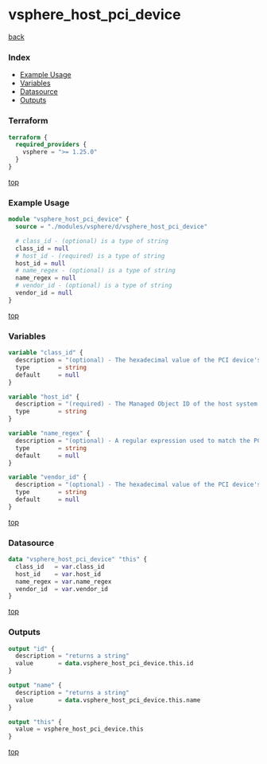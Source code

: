 # vsphere_host_pci_device

[back](../vsphere.md)

### Index

- [Example Usage](#example-usage)
- [Variables](#variables)
- [Datasource](#datasource)
- [Outputs](#outputs)

### Terraform

```terraform
terraform {
  required_providers {
    vsphere = ">= 1.25.0"
  }
}
```

[top](#index)

### Example Usage

```terraform
module "vsphere_host_pci_device" {
  source = "./modules/vsphere/d/vsphere_host_pci_device"

  # class_id - (optional) is a type of string
  class_id = null
  # host_id - (required) is a type of string
  host_id = null
  # name_regex - (optional) is a type of string
  name_regex = null
  # vendor_id - (optional) is a type of string
  vendor_id = null
}
```

[top](#index)

### Variables

```terraform
variable "class_id" {
  description = "(optional) - The hexadecimal value of the PCI device's class ID."
  type        = string
  default     = null
}

variable "host_id" {
  description = "(required) - The Managed Object ID of the host system."
  type        = string
}

variable "name_regex" {
  description = "(optional) - A regular expression used to match the PCI device name."
  type        = string
  default     = null
}

variable "vendor_id" {
  description = "(optional) - The hexadecimal value of the PCI device's vendor ID."
  type        = string
  default     = null
}
```

[top](#index)

### Datasource

```terraform
data "vsphere_host_pci_device" "this" {
  class_id   = var.class_id
  host_id    = var.host_id
  name_regex = var.name_regex
  vendor_id  = var.vendor_id
}
```

[top](#index)

### Outputs

```terraform
output "id" {
  description = "returns a string"
  value       = data.vsphere_host_pci_device.this.id
}

output "name" {
  description = "returns a string"
  value       = data.vsphere_host_pci_device.this.name
}

output "this" {
  value = vsphere_host_pci_device.this
}
```

[top](#index)